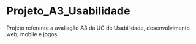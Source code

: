 # Projeto_A3_Usabilidade
Projeto referente a avaliação A3 da UC de Usabilidade, desenvolvimento web, mobile e jogos.
